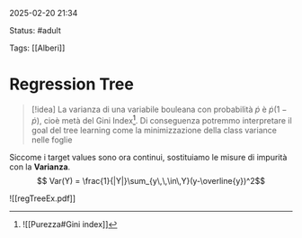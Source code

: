 2025-02-20 21:34

Status: #adult

Tags: [[Alberi]]
# Regression Tree

> [!idea]
La varianza di una variabile bouleana con probabilità $\dot{p}$ è $\dot{p}(1-\dot{p})$, cioè metà del Gini Index[^1]. Di conseguenza potremmo interpretare il goal del tree learning come la minimizzazione della class variance nelle foglie

Siccome i target values sono ora continui, sostituiamo le misure di impurità con la **Varianza**.
$$ Var(Y) = \frac{1}{|Y|}\sum_{y\,\,\in\,Y}(y-\overline{y})^2$$

![[regTreeEx.pdf]]

[^1]: ![[Purezza#Gini index]]
